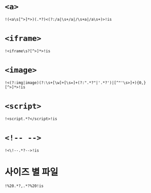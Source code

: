 # `<a>`
`!(<a\s[^>]*>)(.*?)<(?:/a|\s+/a|/\s+a|/a\s+)>!is`

# `<iframe>`
`!<iframe\s?[^>]*>!is`

# `<image>`
`!<(?:img|image)(?:\s+[\w]+[\s=]+(?:".*?"|'.*?')|[^"'\s>]+){0,}[^>]*>!is`

# `<script>`
`!<script.*?</script>!is`

# `<!-- -->`
`!<\!--.*?-->!is`

# 사이즈 별 파일
`!%20.*?,.*?%20!is`






